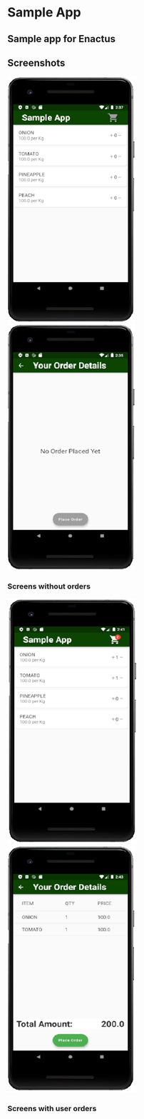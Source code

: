# Sample App
## Sample app for Enactus
## Screenshots

![Screen 1](https://github.com/Aditi-Mohan/sample_app/blob/master/screenshots/screen1.png)
![Screen 2](https://github.com/Aditi-Mohan/sample_app/blob/master/screenshots/screen2.png)
<br>
### Screens without orders

![Screen 3](https://github.com/Aditi-Mohan/sample_app/blob/master/screenshots/screen3.png)
![Screen 4](https://github.com/Aditi-Mohan/sample_app/blob/master/screenshots/screen4.png)
<br>
 ### Screens with user orders

